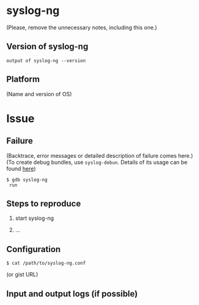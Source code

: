 # syslog-ng

(Please, remove the unnecessary notes, including this one.)

## Version of syslog-ng

```
output of syslog-ng --version
```

## Platform

(Name and version of OS)

# Issue

## Failure

(Backtrace, error messages or detailed description of failure comes here.)
(To create debug bundles, use `syslog-debun`. Details of its usage can be found [here](https://www.balabit.com/sites/default/files/documents/syslog-ng-ose-latest-guides/en/syslog-ng-ose-guide-admin/html/syslog-debun.1.html))

```
$ gdb syslog-ng
 run
```

## Steps to reproduce

1. start syslog-ng

2. ...

## Configuration

```
$ cat /path/to/syslog-ng.conf

```

(or gist URL)

## Input and output logs (if possible)

